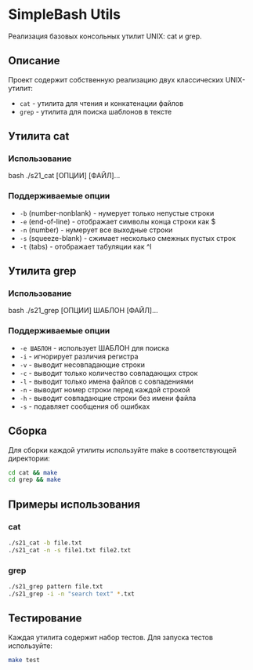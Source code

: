 # SimpleBash Utils

Реализация базовых консольных утилит UNIX: cat и grep.

## Описание

Проект содержит собственную реализацию двух классических UNIX-утилит:
- `cat` - утилита для чтения и конкатенации файлов
- `grep` - утилита для поиска шаблонов в тексте

## Утилита cat

### Использование

bash
./s21_cat [ОПЦИИ] [ФАЙЛ]...

### Поддерживаемые опции
- `-b` (number-nonblank) - нумерует только непустые строки
- `-e` (end-of-line) - отображает символы конца строки как $
- `-n` (number) - нумерует все выходные строки
- `-s` (squeeze-blank) - сжимает несколько смежных пустых строк
- `-t` (tabs) - отображает табуляции как ^I

## Утилита grep

### Использование

bash
./s21_grep [ОПЦИИ] ШАБЛОН [ФАЙЛ]...

### Поддерживаемые опции
- `-e ШАБЛОН` - использует ШАБЛОН для поиска
- `-i` - игнорирует различия регистра
- `-v` - выводит несовпадающие строки
- `-c` - выводит только количество совпадающих строк
- `-l` - выводит только имена файлов с совпадениями
- `-n` - выводит номер строки перед каждой строкой
- `-h` - выводит совпадающие строки без имени файла
- `-s` - подавляет сообщения об ошибках
## Сборка

Для сборки каждой утилиты используйте make в соответствующей директории:

```bash
cd cat && make
cd grep && make
```

## Примеры использования

### cat
```bash
./s21_cat -b file.txt
./s21_cat -n -s file1.txt file2.txt
```

### grep
```bash
./s21_grep pattern file.txt
./s21_grep -i -n "search text" *.txt
```

## Тестирование

Каждая утилита содержит набор тестов. Для запуска тестов используйте:
```bash
make test
```

